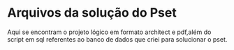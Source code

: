 # Arquivos da solução do Pset
Aqui se encontram o projeto lógico em formato architect e pdf,além do script em sql referentes ao banco de dados que criei para solucionar o pset.
